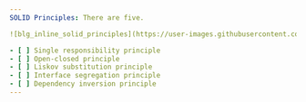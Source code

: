 ```yaml
---
SOLID Principles: There are five.

![blg_inline_solid_principles](https://user-images.githubusercontent.com/91416868/213514750-9de95a82-0c05-44e2-ad79-2b551ea243e6.png)

- [ ] Single responsibility principle
- [ ] Open-closed principle
- [ ] Liskov substitution principle
- [ ] Interface segregation principle
- [ ] Dependency inversion principle
---
```


